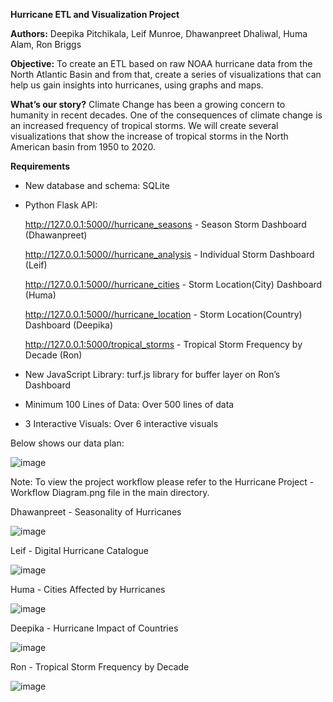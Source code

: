 **Hurricane ETL and Visualization Project**

**Authors:** Deepika Pitchikala, Leif Munroe, Dhawanpreet Dhaliwal, Huma Alam, Ron Briggs

**Objective:** To create an ETL based on raw NOAA hurricane data from the North Atlantic Basin and from that, create a series of visualizations that can help us gain insights into hurricanes, using graphs and maps.

**What’s our story?**
Climate Change has been a growing concern to humanity in recent decades.  One of the consequences of climate change is an increased frequency of tropical storms.  We will create several visualizations that show the increase of tropical storms in the North American basin from 1950 to 2020.

**Requirements**
- New database and schema: SQLite
- Python Flask API:

    http://127.0.0.1:5000//hurricane_seasons - Season Storm Dashboard (Dhawanpreet)
    
    http://127.0.0.1:5000//hurricane_analysis - Individual Storm Dashboard (Leif)
    
    http://127.0.0.1:5000//hurricane_cities - Storm Location(City) Dashboard (Huma)
    
    http://127.0.0.1:5000//hurricane_location - Storm Location(Country) Dashboard (Deepika)
    
    http://127.0.0.1:5000/tropical_storms - Tropical Storm Frequency by Decade (Ron)
 

- New JavaScript Library: turf.js library for buffer layer on Ron’s Dashboard
- Minimum 100 Lines of Data: Over 500 lines of data
- 3 Interactive Visuals: Over 6 interactive visuals

Below shows our data plan:



![image](https://github.com/rkb81/Hurricane-Project-3/assets/130116747/bca4a8d3-69d9-4842-8396-26d6c7df4fbd)



Note: To view the project workflow please refer to the Hurricane Project - Workflow Diagram.png file in the main directory.

Dhawanpreet - Seasonality of Hurricanes

![image](https://github.com/rkb81/Hurricane-Project-3/assets/130116747/a17f369f-2c25-4019-a691-6606dd0fe9f8)



Leif - Digital Hurricane Catalogue

![image](https://github.com/rkb81/Hurricane-Project-3/assets/130116747/8a820496-089f-4d60-b74d-352be25b5226)



Huma - Cities Affected by Hurricanes

![image](https://github.com/rkb81/Hurricane-Project-3/assets/130116747/ecd8c24d-cbec-486f-85e9-3b16c6c22b1f)



Deepika - Hurricane Impact of Countries

![image](https://github.com/rkb81/Hurricane-Project-3/assets/130116747/1922cd25-2776-4838-ac30-7b2a88765a77)



Ron - Tropical Storm Frequency by Decade

![image](https://github.com/rkb81/Hurricane-Project-3/assets/130116747/9aea8d6d-d1f6-4411-a31e-a837d9a2c6a5)


